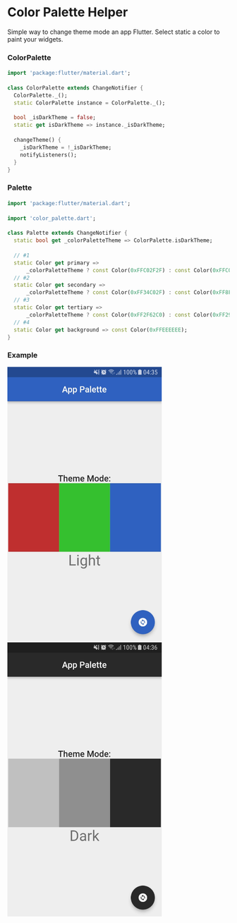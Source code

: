# **Color Palette Helper**

Simple way to change theme mode an app Flutter. Select static a color to paint your widgets.


### **ColorPalette**
~~~dart
import 'package:flutter/material.dart';

class ColorPalette extends ChangeNotifier {
  ColorPalette._();
  static ColorPalette instance = ColorPalette._();

  bool _isDarkTheme = false;
  static get isDarkTheme => instance._isDarkTheme;

  changeTheme() {
    _isDarkTheme = !_isDarkTheme;
    notifyListeners();
  }
}
~~~

### **Palette**
~~~dart
import 'package:flutter/material.dart';

import 'color_palette.dart';

class Palette extends ChangeNotifier {
  static bool get _colorPaletteTheme => ColorPalette.isDarkTheme;

  // #1
  static Color get primary =>
      _colorPaletteTheme ? const Color(0xFFC02F2F) : const Color(0xFFC0C0C0);
  // #2
  static Color get secondary =>
      _colorPaletteTheme ? const Color(0xFF34C02F) : const Color(0xFF8F8F8F);
  // #3
  static Color get tertiary =>
      _colorPaletteTheme ? const Color(0xFF2F62C0) : const Color(0xFF292929);
  // #4
  static Color get background => const Color(0xFFEEEEEE);
}
~~~

### **Example**
<tr><img src="imgs/lightMode.jpg" alt="drawing" width="350"/></tr>
<tr><img src="imgs/darkMode.jpg" alt="drawing" width="350"/></tr>

